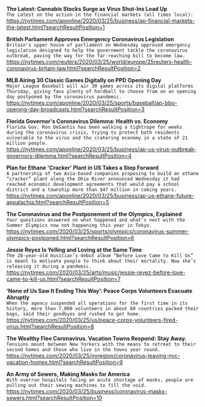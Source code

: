 **The Latest: Cannabis Stocks Surge as Virus Shut-Ins Load Up**\
`The Latest on the action in the financial markets (all times local):`\
https://nytimes.com/aponline/2020/03/25/business/ap-financial-markets-the-latest.html?searchResultPosition=1

**British Parliament Approves Emergency Coronavirus Legislation**\
`Britain's upper house of parliament on Wednesday approved emergency legislation designed to help the government tackle the coronavirus outbreak, paving the way for the far-reaching bill to become law.`\
https://nytimes.com/reuters/2020/03/25/world/europe/25reuters-health-coronavirus-britain-law.html?searchResultPosition=2

**MLB Airing 30 Classic Games Digitally on PPD Opening Day**\
`Major League Baseball will air 30 games across its digital platforms Thursday, giving fans plenty of hardball to choose from on an opening day postponed by the coronavirus pandemic.`\
https://nytimes.com/aponline/2020/03/25/sports/baseball/ap-bbo-opening-day-broadcasts.html?searchResultPosition=3

**Florida Governor's Coronavirus Dilemma: Health vs. Economy**\
`Florida Gov. Ron DeSantis has been walking a tightrope for weeks during the coronavirus crisis, trying to protect both residents vulnerable to the virus and the cratering economy in a state of 21 million people.`\
https://nytimes.com/aponline/2020/03/25/business/ap-us-virus-outbreak-governors-dilemma.html?searchResultPosition=4

**Plan for Ethane 'Cracker' Plant in US Takes a Step Forward**\
`A partnership of two Asia-based companies proposing to build an ethane “cracker” plant along the Ohio River announced Wednesday it had reached economic development agreements that would pay a school district and a township more than $47 million in coming years.`\
https://nytimes.com/aponline/2020/03/25/business/ap-us-ethane-future-appalachia.html?searchResultPosition=5

**The Coronavirus and the Postponement of the Olympics, Explained**\
`Your questions answered on what happened and what’s next with the Summer Olympics now not happening this year in Tokyo.`\
https://nytimes.com/2020/03/25/sports/olympics/coronavirus-summer-olympics-postponed.html?searchResultPosition=6

**Jessie Reyez Is Yelling and Loving at the Same Time**\
`The 28-year-old musician’s debut album “Before Love Came to Kill Us” is meant to motivate people to think about their mortality. Now she’s releasing it during a pandemic.`\
https://nytimes.com/2020/03/25/arts/music/jessie-reyez-before-love-came-to-kill-us.html?searchResultPosition=7

**‘None of Us Saw It Ending This Way’: Peace Corps Volunteers Evacuate Abruptly**\
`When the agency suspended all operations for the first time in its history, more than 7,000 volunteers in about 60 countries packed their bags, said their goodbyes and rushed to get home.`\
https://nytimes.com/2020/03/25/us/peace-corps-volunteers-fired-virus.html?searchResultPosition=8

**The Wealthy Flee Coronavirus. Vacation Towns Respond: Stay Away.**\
`Tensions mount between New Yorkers with the means to retreat to their second homes and those who live in the towns year round.`\
https://nytimes.com/2020/03/25/nyregion/coronavirus-leaving-nyc-vacation-homes.html?searchResultPosition=9

**An Army of Sewers, Making Masks for America**\
`With overrun hospitals facing an acute shortage of masks, people are pulling out their sewing machines to fill the void.`\
https://nytimes.com/2020/03/25/business/coronavirus-masks-sewers.html?searchResultPosition=10

